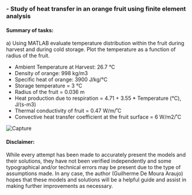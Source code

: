 ### - Study of heat transfer in an orange fruit using finite element analysis

#### Summary of tasks:
a) Using MATLAB evaluate temperature distribution within the fruit during harvest and during cold storage. Plot the temperature as a function of radius of the fruit.
- Ambient Temperature at Harvest: 26.7 °C
- Density of orange: 998 kg/m3
- Specific heat of orange: 3900 J/kg/°C
- Storage temperature = 3 °C
- Radius of the fruit = 0.036 m
- Heat production due to respiration = 4.71 + 3.55 * Temperature (°C), J/(s-m3)
- Thermal conductivity of fruit = 0.47 W/m/˚C
- Convective heat transfer coefficient at the fruit surface = 6 W/m2/˚C

![Capture](https://user-images.githubusercontent.com/39603677/114768389-a30bbd00-9d1d-11eb-9ce5-a3bb43eb7512.JPG)

#### Disclaimer:

While every attempt has been made to accurately present the models and their solutions,  they have not been verified independently and some typographical and/or technical errors may be present due to the type of assumptions made. In any case, the author (Guilherme De Moura Araujo) hopes that these models and solutions will be a helpful guide and assist in making further improvements as necessary.
